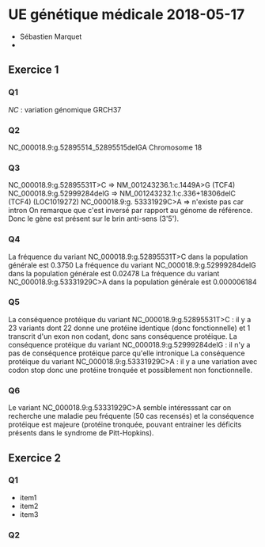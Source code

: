 # UE génétique médicale 2018-05-17
* Sébastien Marquet
*  
## Exercice 1
### Q1
*NC* : variation génomique GRCH37
### Q2
NC_000018.9:g.52895514_52895515delGA
Chromosome 18
### Q3
NC_000018.9:g.52895531T>C => NM_001243236.1:c.1449A>G (TCF4)
NC_000018.9:g.52999284delG => NM_001243232.1:c.336+18306delC (TCF4) (LOC1019272)
NC_000018.9:g. 53331929C>A => n'existe pas car intron
On remarque que c'est inversé par rapport au génome de référence. Donc le gène est présent sur le brin anti-sens (3'5').
### Q4
La fréquence du variant NC_000018.9:g.52895531T>C dans la population générale est 0.3750
La fréquence du variant NC_000018.9:g.52999284delG dans la population générale est 0.02478
La fréquence du variant NC_000018.9:g.53331929C>A dans la population générale est 0.000006184
### Q5
La conséquence protéique du variant NC_000018.9:g.52895531T>C : il y a 23 variants dont 22 donne une protéine identique (donc fonctionnelle) et 1 transcrit d'un exon non codant, donc sans conséquence protéique.
La conséquence protéique du variant NC_000018.9:g.52999284delG : il n'y a pas de conséquence protéique parce qu'elle intronique
La conséquence protéique du variant NC_000018.9:g.53331929C>A : il y a une variation avec codon stop donc une protéine tronquée et possiblement non fonctionnelle.

### Q6
Le variant NC_000018.9:g.53331929C>A semble intéresssant car on recherche une maladie peu fréquente (50 cas recensés) et la conséquence protéique est majeure (protéine tronquée, pouvant entrainer les déficits présents dans le syndrome de Pitt-Hopkins).

## Exercice 2
### Q1
* item1
* item2
* item3
### Q2
